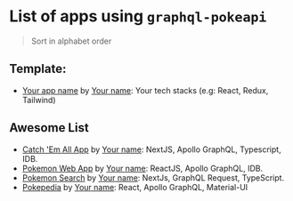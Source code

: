 # List of apps using `graphql-pokeapi`

> Sort in alphabet order

## Template:

- [Your app name](/your-demo-link) by [Your name](/your-github-link): Your tech stacks (e.g: React, Redux, Tailwind)

## Awesome List

- [Catch 'Em All App](https://pokemon.ptdede.me/) by [Your name](/your-github-link): NextJS, Apollo GraphQL, Typescript, IDB.
- [Pokemon Web App](https://pokemon-web-app.web.app/) by [Your name](/your-github-link): ReactJS, Apollo GraphQL, IDB.
- [Pokemon Search](https://github.com/gabriel-brito/pokesearch) by [Your name](/your-github-link): NextJs, GraphQL Request, TypeScript.
- [Pokepedia](https://pokepedia-ferd.web.app) by [Your name](/your-github-link): React, Apollo GraphQL, Material-UI
